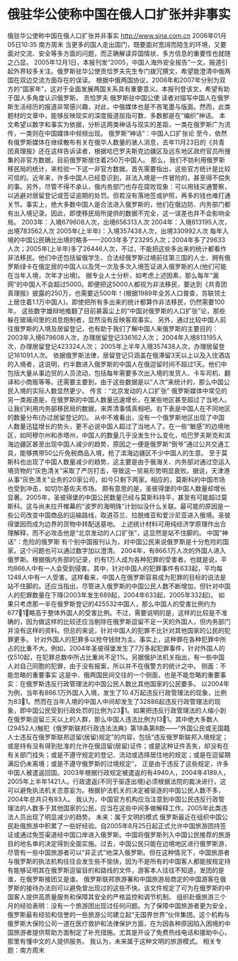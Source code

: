 # 俄驻华公使称中国在俄人口扩张并非事实

俄驻华公使称中国在俄人口扩张并非事实
http://www.sina.com.cn 2006年01月05日10:35 南方周末
当更多的国人走出国门，既要面对宽阔而陌生的环境，又要面对交流、安全等多方面的问题，而正确解读异国情状、多方信息的重要性也就随之凸显。
2005年12月1日，本报刊发“2005，中国人海外安全报告”一文。报道引起外界较多关注。俄罗斯驻华公使贡恰罗夫先生专门拨冗撰文，希望能澄清中俄两国在双边交流方面存在的误读。
根据中俄两国协议，2006年和2007年分别为双方的“国家年”，这对于全面发展两国关系具有重要意义。本报刊登该文，希望有助于国人多角度认识俄罗斯。
贡恰罗夫 俄罗斯驻中国公使
读者对描写中国人在俄罗斯生活经历的报道非常感兴趣，对此，中俄媒体也是不吝笔墨与版面。然而，此类题材的文章中，能够反映现实的深度报道屈指可数，多数都是在“编织”神话。
本文希望以数字和事实为依据，分析这两类神话与现实的差距，一类在俄罗斯广为流传，一类则在中国媒体中频频出现。
俄罗斯“神话”：中国人口扩张论
至今，依然有俄罗斯媒体在继续散布有关在俄华人数量的骇人消息，去年11月23日的《共青团真理报》还在这样告诉读者，根据哈巴罗夫斯克边疆区及远东地区政府官员所搜集的非官方数据，目前俄罗斯居住着250万中国人。
那么，我们不妨利用俄罗斯移民局的统计，来检验一下这一非官方数据。首先需要指出，这些官方统计是比较可信的。近年来，许多中国人已经意识到，非法入境是一件冒险的，甚至得不偿失的事。另外，尽管不得不承认，俄内务部门也存在腐败现象：可以用钱买通警察，以逃避对居留登记或签证逾期的处罚。但若没有落地签或护照，再多的钱也难打通关节。事实上，绝大多数中国人是合法进入俄罗斯的，他们在俄边防、内务部门都有出入境记录。因此，即使移民局所提供的数据不完全，这一误差也并不会影响全局。
2003年：入境679608人次，出境656313人次
2004年：入境813195人次，出境783562人次
2005年(上半年)：入境357438人次，出境330992人次
每年入境的中国公民确比出境的略多——2003年多了23295人次；2004年多了29633人次；2005年(上半年)多了26446人次，不过，不能把这些多出来的统计都看作非法移民。他们中还包括留俄学生、合法经俄罗斯过境前往第三国的人士、拥有俄罗斯绿卡在俄定居的中国人以及凭一次及多次入境签证进入俄罗斯的人(他们可能在当年入境，次年才出境)。
据专业人士分析，如考虑上述因素，那么每年“漏网”的中国人不会超过5000。即便把这5000人都视为非法移民，要达到《共青团真理报》披露的250万，也需要近500年！(根据1989年全苏人口普查，苏联领土上居住着1.1万中国人)。即使把所有多出来的统计都算作非法移民，仍然需要100年。
这些数字雄辩地推翻了目前甚嚣尘上的“中国对俄罗斯的人口扩张”论，那些躲在玻璃间里的消息炮制者，显然没有反映客观事实。
另外，通过比较中国人前往俄罗斯的入境及居留登记，也有助于我们了解中国人来俄罗斯的主要目的：
2003年入境679608人次，办理居留登记336162人次；
2004年入境813195人次，办理居留登记423324人次；
2005年上半年入境357438人次，办理居留登记161091人次。
依据俄罗斯法律，居留登记只涵盖在俄滞留3天以上以及入住酒店的入境者，这说明，约半数进入俄罗斯的中国人在俄逗留时间不超过1天。他们中包括大量从事边贸的人员流动，包括每年需要多次出入境的发货人、卡车司机、翻译和小商贩等等。还需要主要到，由于这些数据是以“人次”来统计的，那么中国公民入境的实际人数显然更少。
传言：“北京发动的人口扩张”
俄罗斯媒体中常见的另一类报道是，在俄罗斯的中国人数量迅速增长，在某些地区甚至超过了当地人。让我们利用内务部移民局的数据，来弄清事情真相吧。右下表是中国人在不同地区的数量分布(办过居留登记的)。
从中不难看出，没有一个俄罗斯地区出现了中国人数量迅猛增长的势头，更不必说中国人超过了当地人了。在一些“敏感”的边境地区，如阿穆尔州和赤塔州，中国人的数量几乎没发生什么变化，哈巴罗夫斯克和滨海边疆区甚至出现中国人减少的趋势，原因之一便是俄罗斯“倒爷”通过公共交通工具，能够携带50公斤免税商品入境，抢了滨海边疆区不少中国人的生意。
至于莫斯科也出现了中国人数量减少的趋势，这主要是由于俄海关、内务部对通过空运入境货物的“灰色清关”采取了严厉打击，导致这一贸易形势明显衰败。据说，天津港从事“灰色清关”业务的20家公司，如今只剩下两家。相应的，莫斯科的中国市场也受到冲击，如切尔基佐夫市场。
颇有意思的是，圣彼得堡的中国人数量却增长显著。2005年，圣彼得堡的中国公民数量已经与莫斯科持平，甚至有可能超过莫斯科。这与尚未拉开帷幕的“波罗的海明珠”计划似没什么关联。最可能的原因是一些公司改变中国商品的运输路线，取道芬兰、拉脱维亚和爱沙尼亚进入俄境。圣彼得堡因而成为边界的货物中转配送基地。
上述统计材料可用纯经济学原理作出合理解释，而不必攻击他是“北京发动的人口扩张”，这显然是站不住脚的。
中国“神话”：危险的俄罗斯
有个别中国报刊认为，对中国公民来说俄罗斯是十分危险的国家。这个问题也可以通过数字加以澄清。
2004年，有866.1万人次的外国人进入俄罗斯。根据俄内务部的记录，约有1万人成为各种犯罪的受害者。也就是说，平均866人中有一人会受到侵害。其中，针对中国人的犯罪事件有633起，平均每1248人中有一人受害。这样看来，中国人在俄罗斯容易成为犯罪的目标的说法是站不住脚的。还应当指出，尽管进入俄罗斯的中国公民人数不断增加，但针对中国人的犯罪数量在下降(2003年发生689起，2004年633起，2005年332起)。
如果只考虑那一半在俄罗斯登记的425532中国人，那么中国人的受害比例约为6771，略高于整体外国人的受害比例。不过，需要说明的是，这样的比较是不准确的，因为做这样的比较还应当剔除在俄罗斯逗留不足一天的外国人，但内务部门并没有这样的资料。但总的来说，针对中国人的犯罪不比针对其他国家的公民的犯罪更多。
针对外国人的犯罪多以抢夺钱财为主。事实上，这种罪在各种犯罪中所占的比重不大。例如，2004年圣彼得堡发生了7万多起犯罪事件，针对外国人的仅510起，在犯罪总数中所占比重尚不足1%。另据俄护法机关指出，有一些中国人对自己同胞的犯罪，由于没有报案，所以并不在俄警方的统计之中。
侧面：不能忽略的重要事实
这是中、俄两国民间交往的一个侧面，也是不能忽略的重要事实：在俄罗斯违反行政管理法的中国公民人数比其他国家的公民要多。
以2004年为例，当年有866.1万外国人入境，发生了10.4万起违反行政管理法的现象，比例为831。然而在当年入境的中国人中间却发生了32886起违反行政管理法的现象，即中国公民受到行政处罚的比例为231。如果把违反行政管理法的人缩小到在俄罗斯逗留三天以上的人群，那么中国人违法比例为131。其中绝大多数人(29452人)触犯《俄罗斯联邦行政违法法典》第18条第8款——“外国公民或无国籍人士违反在俄罗斯联邦逗留(居留)规定”的内容，包括“违反俄罗斯联邦入境规定；或是持有没有得到批准的允许在俄逗留(居留)证件；或是这种证件丢失，却没有在有关部门挂失；或是不遵守规定的登记、流动或选择居住地的规定；或是在逗留期满后仍未离境；或是不遵守俄罗斯的过境规定”。
正是由于违反了这些规定，许多中国人被遣返回国。2003年根据行政规定被遣返的有4940人，2004年4189人，2005年上半年1421人。行政遣返(不同于驱逐出境)必须根据法院的裁决进行，这可以避免执法机关恣意妄为。根据护法机关的决定被驱逐的中国公民人数不多，2004年总共只有83人。
我认为，中国官方机构应当注意到中国公民违反行政管理法的人数多于其他国家的公民，应当在这些中间多做解释工作。2005年此类违法人员出现了明显减少的趋势。
未来：属于文明的模式
俄罗斯最近在组织中国公民赴俄旅游中积累了一些好经验。自2005年8月25日起正式允许中国旅游团持签证或通过免签渠道经中国口岸进入俄罗斯。中国将俄罗斯列入中国公民推荐的旅游目的地名单的决定得到全面实施。过去，中国公民只能在边境地区进行俄罗斯游，尽管有一些中国旅游者可以“非正式”地深入俄罗斯。但在这种情况下，中国旅游者与俄罗斯的执法机构往往会发生些不愉快，因为不是所有的中国客人都能按规定持有能够证明其在俄罗斯逗留目的和路线的文件，游客本人往往不知道，发团的是谁，在俄罗斯接团又是谁。
俄罗斯联邦旅游署和中国旅游局商定的中国游客在俄罗斯的接待办法则可以避免曾出现过的这些不快。该文件规定了可为在俄罗斯的中国客人提供高质量服务和保障其安全的严格监控和调节机制。
组织赴俄旅游三个月的经验表明：没有一个旅游团出现过任何问题。为了保障中国旅游者更为安全，俄罗斯最有经验和信誉的一些旅游公司建立起“无国界世界”伙伴集团。这个机构与俄罗斯大保险公司一道在医疗救护和法律保护方面，在为因各种原因陷入困境的中国旅游者提供帮助方面制定了补充措施。尤其是开设了免费热线电话和援助中心，那里有懂中文的人提供服务。
我认为，未来属于这种文明的旅游模式。
相关专题：南方周末 

